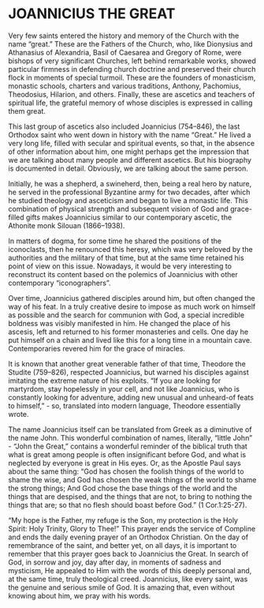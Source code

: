 # JOANNICIUS THE GREAT

Very few saints entered the history and memory of the Church with the name “great.” These are the Fathers of the Church, who, like Dionysius and Athanasius of Alexandria, Basil of Caesarea and Gregory of Rome, were bishops of very significant Churches, left behind remarkable works, showed particular firmness in defending church doctrine and preserved their church flock in moments of special turmoil. These are the founders of monasticism, monastic schools, charters and various traditions, Anthony, Pachomius, Theodosius, Hilarion, and others. Finally, these are ascetics and teachers of spiritual life, the grateful memory of whose disciples is expressed in calling them great.

This last group of ascetics also included Joannicius (754–846), the last Orthodox saint who went down in history with the name “Great.” He lived a very long life, filled with secular and spiritual events, so that, in the absence of other information about him, one might perhaps get the impression that we are talking about many people and different ascetics. But his biography is documented in detail. Obviously, we are talking about the same person.

Initially, he was a shepherd, a swineherd, then, being a real hero by nature, he served in the professional Byzantine army for two decades, after which he studied theology and asceticism and began to live a monastic life. This combination of physical strength and subsequent vision of God and grace-filled gifts makes Joannicius similar to our contemporary ascetic, the Athonite monk Silouan (1866–1938).

In matters of dogma, for some time he shared the positions of the iconoclasts, then he renounced this heresy, which was very beloved by the authorities and the military of that time, but at the same time retained his point of view on this issue. Nowadays, it would be very interesting to reconstruct its content based on the polemics of Joannicius with other contemporary “iconographers”.

Over time, Joannicius gathered disciples around him, but often changed the way of his feat. In a truly creative desire to impose as much work on himself as possible and the search for communion with God, a special incredible boldness was visibly manifested in him. He changed the place of his ascesis, left and returned to his former monasteries and cells. One day he put himself on a chain and lived like this for a long time in a mountain cave. Contemporaries revered him for the grace of miracles.

It is known that another great venerable father of that time, Theodore the Studite (759–826), respected Joannicius, but warned his disciples against imitating the extreme nature of his exploits. “If you are looking for martyrdom, stay hopelessly in your cell, and not like Joannicius, who is constantly looking for adventure, adding new unusual and unheard-of feats to himself,” - so, translated into modern language, Theodore essentially wrote.

The name Joannicius itself can be translated from Greek as a diminutive of the name John. This wonderful combination of names, literally, “little John” - “John the Great,” contains a wonderful reminder of the biblical truth that what is great among people is often insignificant before God, and what is neglected by everyone is great in His eyes. Or, as the Apostle Paul says about the same thing: “God has chosen the foolish things of the world to shame the wise, and God has chosen the weak things of the world to shame the strong things; And God chose the base things of the world and the things that are despised, and the things that are not, to bring to nothing the things that are; so that no flesh should boast before God.” (1 Cor.1:25-27).

“My hope is the Father, my refuge is the Son, my protection is the Holy Spirit: Holy Trinity, Glory to Thee!” This prayer ends the service of Compline and ends the daily evening prayer of an Orthodox Christian. On the day of remembrance of the saint, and better yet, on all days, it is important to remember that this prayer goes back to Joannicius the Great. In search of God, in sorrow and joy, day after day, in moments of sadness and mysticism, He appealed to Him with the words of this deeply personal and, at the same time, truly theological creed. Joannicius, like every saint, was the genuine and serious smile of God. It is amazing that, even without knowing about him, we pray with his words.
